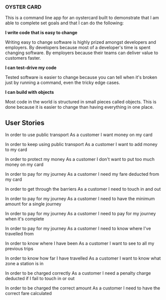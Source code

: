 ### OYSTER CARD
This is a command line app for an oystercard built to demonstrate that I am able to complete set goals and that I can do the following:

**I write code that is easy to change**

Writing easy to change software is highly prized amongst developers and employers. By developers because most of a developer's time is spent changing software. By employers because their teams can deliver value to customers faster.

**I can test-drive my code**

Tested software is easier to change because you can tell when it's broken just by running a command, even the tricky edge cases.

**I can build with objects**

Most code in the world is structured in small pieces called objects. This is done because it is easier to change than having everything in one place.



## User Stories
In order to use public transport
As a customer
I want money on my card

In order to keep using public transport
As a customer
I want to add money to my card

In order to protect my money
As a customer
I don't want to put too much money on my card

In order to pay for my journey
As a customer
I need my fare deducted from my card

In order to get through the barriers
As a customer
I need to touch in and out

In order to pay for my journey
As a customer
I need to have the minimum amount for a single journey

In order to pay for my journey
As a customer
I need to pay for my journey when it's complete

In order to pay for my journey
As a customer
I need to know where I've travelled from

In order to know where I have been
As a customer
I want to see to all my previous trips

In order to know how far I have travelled
As a customer
I want to know what zone a station is in

In order to be charged correctly
As a customer
I need a penalty charge deducted if I fail to touch in or out

In order to be charged the correct amount
As a customer
I need to have the correct fare calculated
